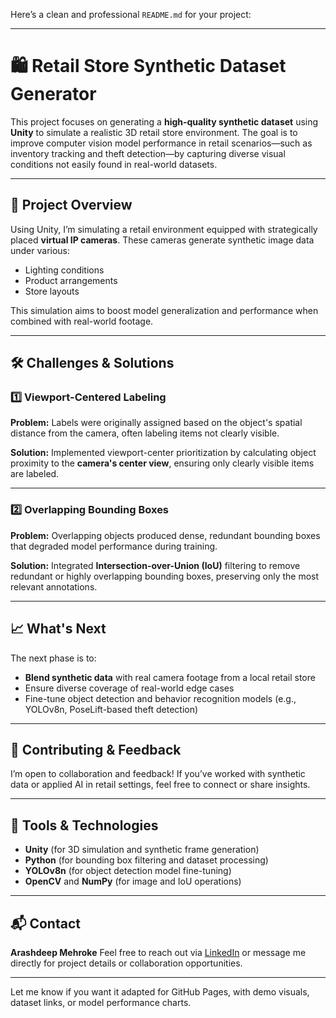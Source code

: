 Here’s a clean and professional `README.md` for your project:

---

# 🛍️ Retail Store Synthetic Dataset Generator

This project focuses on generating a **high-quality synthetic dataset** using **Unity** to simulate a realistic 3D retail store environment. The goal is to improve computer vision model performance in retail scenarios—such as inventory tracking and theft detection—by capturing diverse visual conditions not easily found in real-world datasets.

---

## 🎯 Project Overview

Using Unity, I’m simulating a retail environment equipped with strategically placed **virtual IP cameras**. These cameras generate synthetic image data under various:

* Lighting conditions
* Product arrangements
* Store layouts

This simulation aims to boost model generalization and performance when combined with real-world footage.

---

## 🛠️ Challenges & Solutions

### 1️⃣ Viewport-Centered Labeling

**Problem:**
Labels were originally assigned based on the object's spatial distance from the camera, often labeling items not clearly visible.

**Solution:**
Implemented viewport-center prioritization by calculating object proximity to the **camera's center view**, ensuring only clearly visible items are labeled.

---

### 2️⃣ Overlapping Bounding Boxes

**Problem:**
Overlapping objects produced dense, redundant bounding boxes that degraded model performance during training.

**Solution:**
Integrated **Intersection-over-Union (IoU)** filtering to remove redundant or highly overlapping bounding boxes, preserving only the most relevant annotations.

---

## 📈 What's Next

The next phase is to:

* **Blend synthetic data** with real camera footage from a local retail store
* Ensure diverse coverage of real-world edge cases
* Fine-tune object detection and behavior recognition models (e.g., YOLOv8n, PoseLift-based theft detection)

---

## 🤝 Contributing & Feedback

I’m open to collaboration and feedback!
If you’ve worked with synthetic data or applied AI in retail settings, feel free to connect or share insights.

---

## 🔧 Tools & Technologies

* **Unity** (for 3D simulation and synthetic frame generation)
* **Python** (for bounding box filtering and dataset processing)
* **YOLOv8n** (for object detection model fine-tuning)
* **OpenCV** and **NumPy** (for image and IoU operations)

---

## 📬 Contact

**Arashdeep Mehroke**
Feel free to reach out via [LinkedIn](https://www.linkedin.com/in/arashdeepmehroke) or message me directly for project details or collaboration opportunities.

---

Let me know if you want it adapted for GitHub Pages, with demo visuals, dataset links, or model performance charts.
